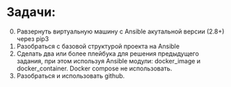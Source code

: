 # Задачи:

0. Равзернуть виртуальную машину с Ansible акутальной версии (2.8+) через pip3
1. Разобраться с базовой структурой проекта на Ansible 
2. Сделать два или более плейбука для решения предыдущего задания, при этом используя Ansible модули: docker_image и docker_container. Docker compose не использовать.
3. Разобраться и использовать github. 
